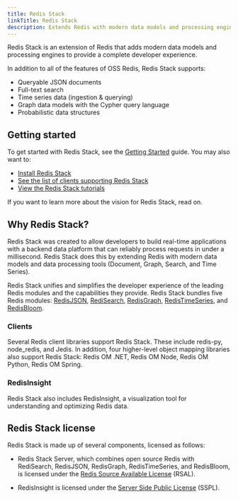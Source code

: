 ```yaml
---
title: Redis Stack
linkTitle: Redis Stack
description: Extends Redis with modern data models and processing engines. Includes documentation for the bundled Redis modules and RedisInsight.
---
```


Redis Stack is an extension of Redis that adds modern data models and processing engines to provide a complete developer experience.

In addition to all of the features of OSS Redis, Redis Stack supports:

* Queryable JSON documents
* Full-text search
* Time series data (ingestion & querying)
* Graph data models with the Cypher query language
* Probabilistic data structures

## Getting started

To get started with Redis Stack, see the [Getting Started](/docs/stack/get-started/) guide. You may also want to:

* [Install Redis Stack](/docs/stack/get-started/install/)
* [See the list of clients supporting Redis Stack](/docs/stack/get-started/clients/)
* [View the Redis Stack tutorials](/docs/stack/get-started/tutorials/)

If you want to learn more about the vision for Redis Stack, read on.

## Why Redis Stack?

Redis Stack was created to allow developers to build real-time applications with a backend data platform that can reliably process requests in under a millisecond. Redis Stack does this by extending Redis with modern data models and data processing tools (Document, Graph, Search, and Time Series).

Redis Stack unifies and simplifies the developer experience of the leading Redis modules and the capabilities they provide. Redis Stack bundles five Redis modules: [RedisJSON](/docs/stack/json/), [RediSearch](/docs/stack/search/), [RedisGraph](/docs/stack/graph/), [RedisTimeSeries](/docs/stack/timeseries/), and [RedisBloom](/docs/stack/bloom/).

### Clients

Several Redis client libraries support Redis Stack. These include redis-py, node_redis, and Jedis. In addition, four higher-level object mapping libraries also support Redis Stack: Redis OM .NET, Redis OM Node, Redis OM Python, Redis OM Spring.

### RedisInsight

Redis Stack also includes RedisInsight, a visualization tool for understanding and optimizing Redis data.

## Redis Stack license

Redis Stack is made up of several components, licensed as follows:

* Redis Stack Server, which combines open source Redis with RediSearch, RedisJSON, RedisGraph, RedisTimeSeries, and RedisBloom, is licensed under the [Redis Source Available License](https://github.com/RediSearch/RediSearch/blob/master/LICENSE) (RSAL).

* RedisInsight is licensed under the [Server Side Public License](https://en.wikipedia.org/wiki/Server_Side_Public_License) (SSPL).
